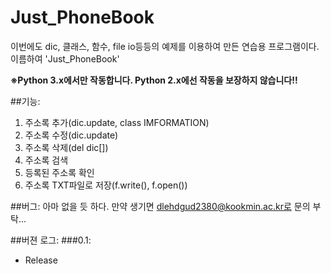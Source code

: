 # Just_PhoneBook
이번에도 dic, 클래스, 함수, file io등등의 예제를 이용하여 만든 연습용 프로그램이다.
이름하여 'Just_PhoneBook'

**※Python 3.x에서만 작동합니다. Python 2.x에선 작동을 보장하지 않습니다!!**

##기능:
1. 주소록 추가(dic.update, class IMFORMATION)
2. 주소록 수정(dic.update)
3. 주소록 삭제(del dic[])
4. 주소록 검색
5. 등록된 주소록 확인
6. 주소록 TXT파일로 저장(f.write(), f.open())


##버그:
아마 없을 듯 하다.
만약 생기면 dlehdgud2380@kookmin.ac.kr로 문의 부탁...

##버젼 로그:
###0.1:
- Release

